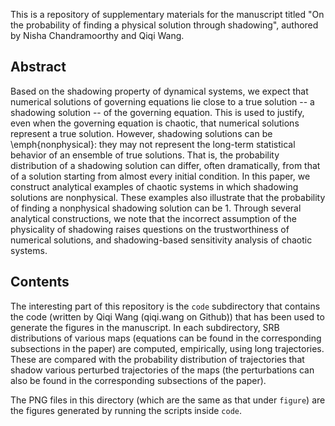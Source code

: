 This is a repository of supplementary materials for the manuscript 
titled "On the probability of finding a physical solution through shadowing", authored by Nisha Chandramoorthy and Qiqi Wang. 

## Abstract

Based on the shadowing property of dynamical systems, we expect that numerical solutions of governing equations lie close to a true solution -- a shadowing solution -- of the governing equation. This is used to justify, even when the governing equation is chaotic, that numerical solutions represent a true solution. However, shadowing solutions can be \emph{nonphysical}: they may not represent the long-term statistical behavior of an ensemble of true solutions. That is, the probability distribution of a shadowing solution can differ, often dramatically, from that of a solution starting from almost every initial condition. In this paper, we construct analytical examples of chaotic systems in which shadowing solutions are nonphysical. These examples also illustrate that the probability of finding a nonphysical shadowing solution can be 1. Through several analytical constructions, we note that the incorrect assumption of the physicality of shadowing raises questions on the trustworthiness of numerical solutions, and shadowing-based sensitivity analysis of chaotic systems.


## Contents 

The interesting part of this repository is the `code` subdirectory that contains the code (written by Qiqi Wang (qiqi.wang on Github)) that has been used to generate the figures in the manuscript. In each subdirectory, SRB distributions of various maps (equations can be found in the corresponding subsections in the paper) are computed, empirically, using long trajectories. These are compared with the probability distribution of trajectories that shadow various perturbed trajectories of the maps (the perturbations can also be found in the corresponding subsections of the paper). 

The PNG files in this directory (which are the same as that under `figure`) are the figures generated by running the scripts inside `code`. 
